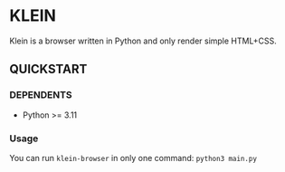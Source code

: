 
# KLEIN

Klein is a browser written in Python
and only render simple HTML+CSS.

## QUICKSTART

### DEPENDENTS

* Python >= 3.11

### Usage

You can run `klein-browser` in only one command:
`python3 main.py`
